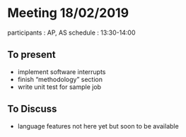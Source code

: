 # Meeting 18/02/2019

participants : AP, AS
schedule : 13:30-14:00

## To present

- implement software interrupts
- finish “methodology” section
- write unit test for sample job

## To Discuss

- language features not here yet but soon to be available

